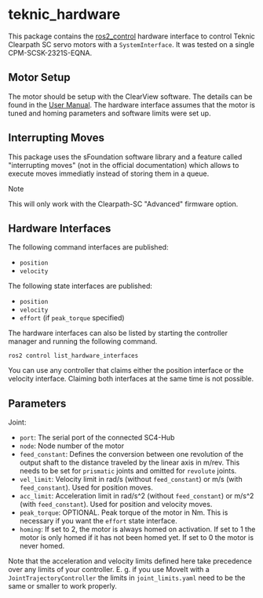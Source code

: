 # teknic_hardware

This package contains the [ros2_control](https://control.ros.org/master/index.html) hardware interface to control Teknic Clearpath SC servo motors with a `SystemInterface`. It was tested on a single CPM-SCSK-2321S-EQNA.

## Motor Setup
The motor should be setup with the ClearView software. The details can be found in the [User Manual](https://teknic.com/files/downloads/Clearpath-SC%20User%20Manual.pdf). The hardware interface assumes that the motor is tuned and homing parameters and software limits were set up.

## Interrupting Moves
This package uses the sFoundation software library and a feature called "interrupting moves" (not in the official documentation) which allows to execute moves immediatly instead of storing them in a queue.

> [!NOTE]
> This will only work with the Clearpath-SC "Advanced" firmware option.

## Hardware Interfaces
The following command interfaces are published:
- `position`
- `velocity`

The following state interfaces are published:
- `position`
- `velocity`
- `effort` (if `peak_torque` specified)

The hardware interfaces can also be listed by starting the controller manager and running the following command.
```
ros2 control list_hardware_interfaces
```

You can use any controller that claims either the position interface or the velocity interface. Claiming both interfaces at the same time is not possible.

## Parameters
Joint:
- `port`: The serial port of the connected SC4-Hub
- `node`: Node number of the motor
- `feed_constant`: Defines the conversion between one revolution of the output shaft to the distance traveled by the linear axis in m/rev. This needs to be set for `prismatic` joints and omitted for `revolute` joints.
- `vel_limit`: Velocity limit in rad/s (without `feed_constant`) or m/s (with `feed_constant`). Used for position moves.
- `acc_limit`: Acceleration limit in rad/s^2 (without `feed_constant`) or m/s^2 (with `feed_constant`). Used for position and velocity moves.
- `peak_torque`: OPTIONAL. Peak torque of the motor in Nm. This is necessary if you want the `effort` state interface.
- `homing`: If set to 2, the motor is always homed on activation. If set to 1 the motor is only homed if it has not been homed yet. If set to 0 the motor is never homed.

Note that the acceleration and velocity limits defined here take precedence over any limits of your controller. E. g. if you use MoveIt with a `JointTrajectoryController` the limits in `joint_limits.yaml` need to be the same or smaller to work properly.
